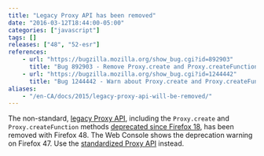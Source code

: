 ```yaml
---
title: "Legacy Proxy API has been removed"
date: "2016-03-12T18:44:00-05:00"
categories: ["javascript"]
tags: []
releases: ["48", "52-esr"]
references:
    - url: "https://bugzilla.mozilla.org/show_bug.cgi?id=892903"
      title: "Bug 892903 - Remove Proxy.create and Proxy.createFunction"
    - url: "https://bugzilla.mozilla.org/show_bug.cgi?id=1244442"
      title: "Bug 1244442 - Warn about Proxy.create and Proxy.createFunction"
aliases:
    - "/en-CA/docs/2015/legacy-proxy-api-will-be-removed/"
---
```

The non-standard, [legacy Proxy API](https://developer.mozilla.org/docs/Archive/Web/Old_Proxy_API), including the `Proxy.create` and `Proxy.createFunction` methods [deprecated since Firefox 18](https://www.fxsitecompat.dev/en-CA/docs/2012/proxy-api-has-been-updated-for-the-new-spec/), has been removed with Firefox 48. The Web Console shows the deprecation warning on Firefox 47. Use the [standardized Proxy API](https://developer.mozilla.org/docs/Web/JavaScript/Reference/Global_Objects/Proxy) instead.
